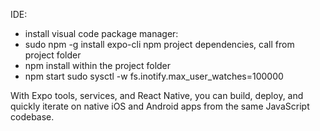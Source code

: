IDE:
* install visual code
package manager:
* sudo npm -g install expo-cli
npm project dependencies, call from project folder
* npm install
within the project folder
* npm start
sudo sysctl -w fs.inotify.max_user_watches=100000



With Expo tools, services, and React Native, 
you can build, deploy, and quickly iterate on 
native iOS and Android apps from the same 
JavaScript codebase.

